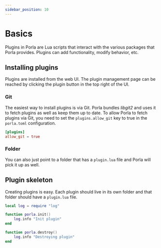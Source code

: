 ```yaml
---
sidebar_position: 10
---
```


# Basics

Plugins in Porla are Lua scripts that interact with the various packages that
Porla provides. Plugins can add functionality, modify behavior, etc.


## Installing plugins

Plugins are installed from the web UI. The plugin management page can be reached
by clicking the plugin button in the top right of the UI.

### Git

The easiest way to install plugins is via Git. Porla bundles _libgit2_ and uses
it to fetch plugins as well as keep them up to date. To allow Porla to fetch
plugins via Git, you need to set the `plugins.allow_git` key to true in the
`porla.toml` configuration.

```toml
[plugins]
allow_git = true
```

### Folder

You can also just point to a folder that has a `plugin.lua` file and Porla will
pick it up as well.


## Plugin skeleton

Creating plugins is easy. Each plugin should live in its own folder and that
folder should have a `plugin.lua` file.

```lua title="simple-plugin/plugin.lua"
local log = require "log"

function porla.init()
    log.info "Init plugin"
end

function porla.destroy()
    log.info "Destroying plugin"
end
```
